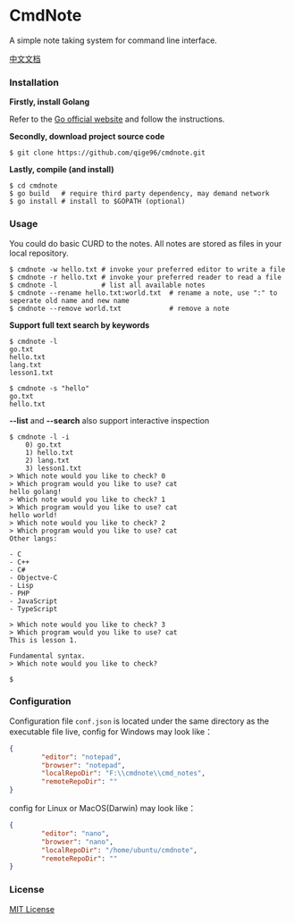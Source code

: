 # CmdNote

A simple note taking system for command line interface.

[中文文档](https://github.com/qige96/cmdnote/blob/master/README.zh.md)

### Installation

**Firstly, install Golang**

Refer to the [Go official website](https://golang.org/) and follow the instructions.

**Secondly, download project source code**

```shell
$ git clone https://github.com/qige96/cmdnote.git
```

**Lastly, compile (and install)**

```shell
$ cd cmdnote
$ go build   # require third party dependency, may demand network
$ go install # install to $GOPATH (optional)
```

### Usage

You could do basic CURD to the notes. All notes are stored as files in your local repository.

```shell
$ cmdnote -w hello.txt # invoke your preferred editor to write a file
$ cmdnote -r hello.txt # invoke your preferred reader to read a file
$ cmdnote -l           # list all available notes
$ cmdnote --rename hello.txt:world.txt  # rename a note, use ":" to seperate old name and new name
$ cmdnote --remove world.txt            # remove a note
```

**Support full text search by keywords**

```shell
$ cmdnote -l
go.txt
hello.txt
lang.txt
lesson1.txt

$ cmdnote -s "hello"
go.txt
hello.txt

```

**--list** and **--search** also support interactive inspection
```shell
$ cmdnote -l -i 
    0) go.txt
    1) hello.txt
    2) lang.txt
    3) lesson1.txt
> Which note would you like to check? 0
> Which program would you like to use? cat
hello golang!
> Which note would you like to check? 1
> Which program would you like to use? cat
hello world!
> Which note would you like to check? 2
> Which program would you like to use? cat
Other langs: 

- C
- C++
- C#
- Objectve-C
- Lisp
- PHP
- JavaScript
- TypeScript

> Which note would you like to check? 3
> Which program would you like to use? cat
This is lesson 1.

Fundamental syntax.
> Which note would you like to check?

$
```

### Configuration

Configuration file `conf.json` is located under the same directory as the executable file live, config for Windows may look like：

```json
{
        "editor": "notepad",
        "browser": "notepad",
        "localRepoDir": "F:\\cmdnote\\cmd_notes",
        "remoteRepoDir": ""
}
```

config for Linux or MacOS(Darwin) may look like：

```json
{
        "editor": "nano",
        "browser": "nano",
        "localRepoDir": "/home/ubuntu/cmdnote",
        "remoteRepoDir": ""
}
```



### License

[MIT License](https://mit-license.org/)
